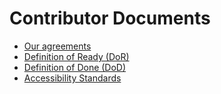 # Contributor Documents

- [Our agreements](<Our Agreements.md>)
- [Definition of Ready (DoR)](<Definition of Ready (DoR).md>)
- [Definition of Done (DoD)](<Definition of Done (DoD).md>)
- [Accessibility Standards](<Accessibility Standards.md>)
